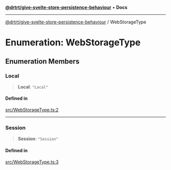 [**@drtrt/give-svelte-store-persistence-behaviour**](../README.md) • **Docs**

***

[@drtrt/give-svelte-store-persistence-behaviour](../README.md) / WebStorageType

# Enumeration: WebStorageType

## Enumeration Members

### Local

> **Local**: `"Local"`

#### Defined in

[src/WebStorageType.ts:2](https://github.com/drtrt-org/give-svelte-store-persistence-behaviour/blob/a6aacb9208a65278816d78f4fa5c35bfc012b05b/src/WebStorageType.ts#L2)

***

### Session

> **Session**: `"Session"`

#### Defined in

[src/WebStorageType.ts:3](https://github.com/drtrt-org/give-svelte-store-persistence-behaviour/blob/a6aacb9208a65278816d78f4fa5c35bfc012b05b/src/WebStorageType.ts#L3)

